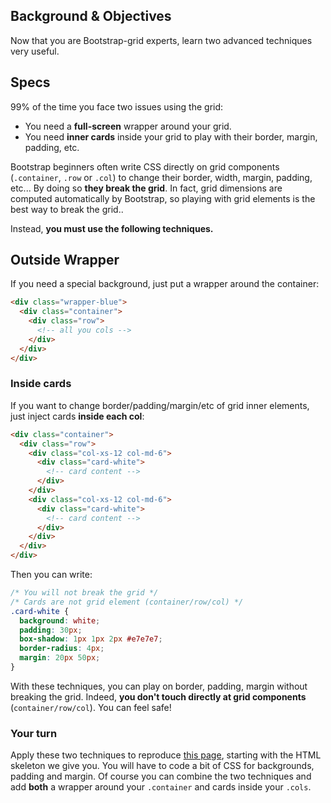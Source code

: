 ## Background & Objectives

Now that you are Bootstrap-grid experts, learn two advanced techniques very useful.

## Specs

99% of the time you face two issues using the grid:

- You need a **full-screen** wrapper around your grid.
- You need **inner cards** inside your grid to play with their border, margin, padding, etc.

Bootstrap beginners often write CSS directly on grid components (`.container`, `.row` or `.col`) to change their border, width, margin, padding, etc... By doing so **they break the grid**. In fact, grid dimensions are computed automatically by Bootstrap, so playing with grid elements is the best way to break the grid..

Instead, **you must use the following techniques.**

## Outside Wrapper

 If you need a special background, just put a wrapper around the container:

```html
<div class="wrapper-blue">
  <div class="container">
    <div class="row">
      <!-- all you cols -->
    </div>
  </div>
</div>
```

### Inside cards

If you want to change border/padding/margin/etc of grid inner elements, just inject cards **inside each col**:

```html
<div class="container">
  <div class="row">
    <div class="col-xs-12 col-md-6">
      <div class="card-white">
        <!-- card content -->
      </div>
    </div>
    <div class="col-xs-12 col-md-6">
      <div class="card-white">
        <!-- card content -->
      </div>
    </div>
  </div>
</div>
```

Then you can write:

```css
/* You will not break the grid */
/* Cards are not grid element (container/row/col) */
.card-white {
  background: white;
  padding: 30px;
  box-shadow: 1px 1px 2px #e7e7e7;
  border-radius: 4px;
  margin: 20px 50px;
}
```

With these techniques, you can play on border, padding, margin without breaking the grid. Indeed, **you don't touch directly at grid components** (`container/row/col`). You can feel safe!

### Your turn

Apply these two techniques to reproduce [this page](http://lewagon.github.io/bootstrap-challenges/02-Advanced-Bootstrap-grid/), starting with the HTML skeleton we give you. You will have to code a bit of CSS for backgrounds, padding and margin. Of course you can combine the two techniques and add **both** a wrapper around your `.container` and cards inside your `.cols`.
